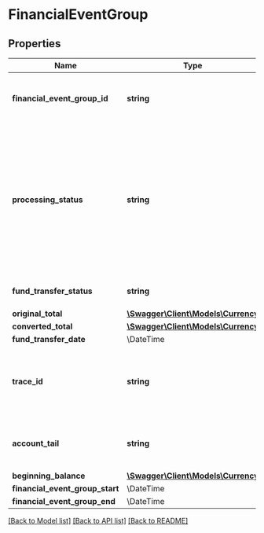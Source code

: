 # FinancialEventGroup

## Properties
Name | Type | Description | Notes
------------ | ------------- | ------------- | -------------
**financial_event_group_id** | **string** | A unique identifier for the financial event group. | [optional] 
**processing_status** | **string** | The processing status of the financial event group indicates whether the balance of the financial event group is settled.  Possible values:  * Open  * Closed | [optional] 
**fund_transfer_status** | **string** | The status of the fund transfer. | [optional] 
**original_total** | [**\Swagger\Client\Models\Currency**](Currency.md) |  | [optional] 
**converted_total** | [**\Swagger\Client\Models\Currency**](Currency.md) |  | [optional] 
**fund_transfer_date** | \DateTime |  | [optional] 
**trace_id** | **string** | The trace identifier used by sellers to look up transactions externally. | [optional] 
**account_tail** | **string** | The account tail of the payment instrument. | [optional] 
**beginning_balance** | [**\Swagger\Client\Models\Currency**](Currency.md) |  | [optional] 
**financial_event_group_start** | \DateTime |  | [optional] 
**financial_event_group_end** | \DateTime |  | [optional] 

[[Back to Model list]](../../README.md#documentation-for-models) [[Back to API list]](../../README.md#documentation-for-api-endpoints) [[Back to README]](../../README.md)

